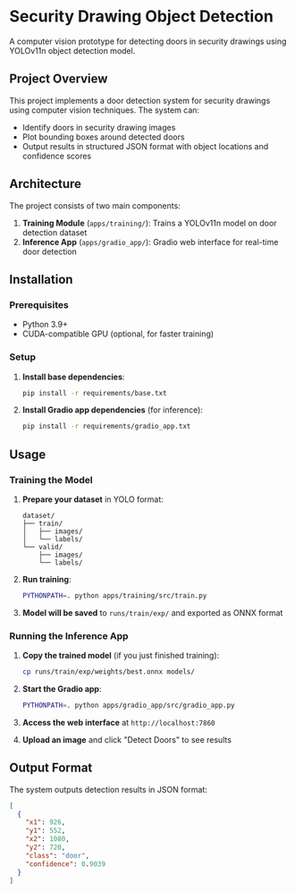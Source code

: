 # Security Drawing Object Detection

A computer vision prototype for detecting doors in security drawings using YOLOv11n object detection model.

## Project Overview

This project implements a door detection system for security drawings using computer vision techniques. The system can:
- Identify doors in security drawing images
- Plot bounding boxes around detected doors
- Output results in structured JSON format with object locations and confidence scores

## Architecture

The project consists of two main components:

1. **Training Module** (`apps/training/`): Trains a YOLOv11n model on door detection dataset
2. **Inference App** (`apps/gradio_app/`): Gradio web interface for real-time door detection

## Installation

### Prerequisites
- Python 3.9+
- CUDA-compatible GPU (optional, for faster training)

### Setup

1. **Install base dependencies**:
   ```bash
   pip install -r requirements/base.txt
   ```

2. **Install Gradio app dependencies** (for inference):
   ```bash
   pip install -r requirements/gradio_app.txt
   ```

## Usage

### Training the Model

1. **Prepare your dataset** in YOLO format:
   ```
   dataset/
   ├── train/
   │   ├── images/
   │   └── labels/
   └── valid/
       ├── images/
       └── labels/
   ```

2. **Run training**:
   ```bash
   PYTHONPATH=. python apps/training/src/train.py
   ```

3. **Model will be saved** to `runs/train/exp/` and exported as ONNX format

### Running the Inference App

1. **Copy the trained model** (if you just finished training):
   ```bash
   cp runs/train/exp/weights/best.onnx models/
   ```

2. **Start the Gradio app**:
   ```bash
   PYTHONPATH=. python apps/gradio_app/src/gradio_app.py
   ```

3. **Access the web interface** at `http://localhost:7860`

4. **Upload an image** and click "Detect Doors" to see results

## Output Format

The system outputs detection results in JSON format:

```json
[
  {
    "x1": 926,
    "y1": 552,
    "x2": 1080,
    "y2": 720,
    "class": "door",
    "confidence": 0.9039
  }
]
```
